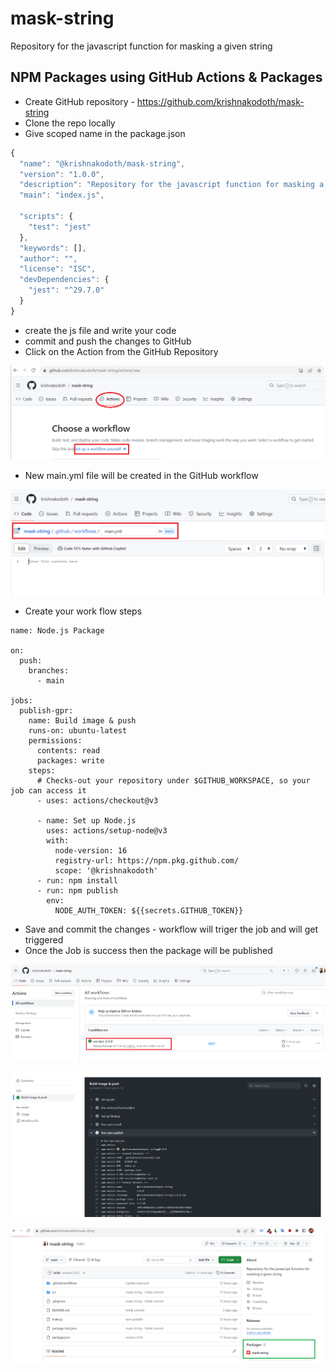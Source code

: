 # mask-string
Repository for the javascript function for masking a given string


## NPM Packages using GitHub Actions & Packages
- Create GitHub repository - https://github.com/krishnakodoth/mask-string
- Clone the repo locally
- Give scoped name in the package.json
```js 
{
  "name": "@krishnakodoth/mask-string",
  "version": "1.0.0",
  "description": "Repository for the javascript function for masking a given string",
  "main": "index.js",
  
  "scripts": {
    "test": "jest"
  },
  "keywords": [],
  "author": "",
  "license": "ISC",
  "devDependencies": {
    "jest": "^29.7.0"
  }
}
```
- create the js file and write your code
- commit and push the changes to GitHub
- Click on the Action from the GitHub Repository

![Alt text](images\readme_01.PNG?raw=true "GitHub Action")

- New main.yml file will be created in the GitHub workflow

![Alt text](images\readme_02.PNG?raw=true "GitHub workflow main.ymll")

- Create your work flow steps

```
name: Node.js Package

on:
  push:
    branches:
      - main

jobs:
  publish-gpr:
    name: Build image & push
    runs-on: ubuntu-latest
    permissions:
      contents: read
      packages: write
    steps:
      # Checks-out your repository under $GITHUB_WORKSPACE, so your job can access it
      - uses: actions/checkout@v3

      - name: Set up Node.js
        uses: actions/setup-node@v3
        with:
          node-version: 16
          registry-url: https://npm.pkg.github.com/
          scope: '@krishnakodoth'
      - run: npm install
      - run: npm publish
        env:
          NODE_AUTH_TOKEN: ${{secrets.GITHUB_TOKEN}}

```
- Save and commit the changes - workflow will triger the job and will get triggered
- Once the Job is success then the package will be published

![Alt text](images\readme_03.PNG?raw=true "Workflow status")

![Alt text](images\readme_04.PNG?raw=true "Workflow status")

![Alt text](images\readme_05.PNG?raw=true "Workflow status")